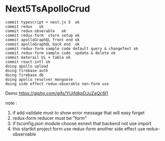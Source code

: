 # Next5TsApolloCrud

```
commit typescript + next.js 5  ok
commit redux   ok
commit redux-obserable   ok
commit redux-form  store setup ok
commit apolloGraphQL front end ok
commit apolloGraphQL back end  ok
commit redux-form sample code default query & changeText ok
commit redux-form sample code  update & delete ok
commit materail Ui + table ok
commit react-intl ok
doing apollo upload 
doing firebase auth 
doing firebase db
doing apollo resolver mongoose
doing side effect redux-obserable non-form use

```

Demo
https://giphy.com/gifs/YlJjfdkpDJuZaQc6l1

note : 
1. if add vaildate must to show error message that will easy forget 
2. redux-form reducer must be "form" 
3. if tsconfig.json  module choose  esnext that backend  not  use import  
4. this startkit project form use redux-form another side effect use redux-observable